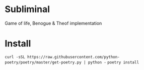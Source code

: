 # Subliminal

Game of life, Benogue &amp; Theof implementation

# Install

`curl -sSL https://raw.githubusercontent.com/python-poetry/poetry/master/get-poetry.py | python -`
`poetry install`
